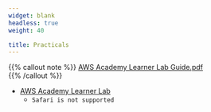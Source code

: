 ```yaml
---
widget: blank
headless: true
weight: 40

title: Practicals
---
```


{{% callout note %}}
[AWS Academy Learner Lab Guide.pdf](https://drive.google.com/file/d/1YQHc5wxi4l40BxdGRLwlcCZCcFBaqC39/view?usp=share_link)  
{{% /callout %}}

* [AWS Academy Learner Lab](https://awsacademy.instructure.com/courses/39372)
  * `Safari is not supported`

